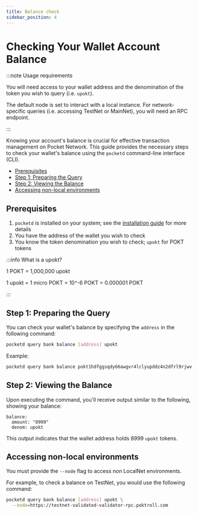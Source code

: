```yaml
---
title: Balance check
sidebar_position: 4
---
```


# Checking Your Wallet Account Balance <!-- omit in toc -->

:::note Usage requirements

You will need access to your wallet address and the denomination of the token you
wish to query (i.e. `upokt`).

The default node is set to interact with a local instance. For network-specific
queries (i.e. accessing TestNet or MainNet), you will need an RPC endpoint.

:::

Knowing your account's balance is crucial for effective transaction management
on Pocket Network. This guide provides the necessary steps to check your wallet's
balance using the `pocketd` command-line interface (CLI).

- [Prerequisites](#prerequisites)
- [Step 1: Preparing the Query](#step-1-preparing-the-query)
- [Step 2: Viewing the Balance](#step-2-viewing-the-balance)
- [Accessing non-local environments](#accessing-non-local-environments)

## Prerequisites

1. `pocketd` is installed on your system; see the [installation guide](./pocketd_cli.md) for more details
2. You have the address of the wallet you wish to check
3. You know the token denomination you wish to check; `upokt` for POKT tokens

:::info What is a upokt?

1 POKT = 1,000,000 upokt

1 upokt = 1 micro POKT = 10^-6 POKT = 0.000001 POKT

:::

## Step 1: Preparing the Query

You can check your wallet's balance by specifying the `address` in the following command:

```sh
pocketd query bank balance [address] upokt
```

Example:

```sh
pocketd query bank balance pokt1hdfggsqdy66awgvr4lclyupddz4n2dfrl9rjwv upokt
```

## Step 2: Viewing the Balance

Upon executing the command, you'll receive output similar to the following, showing your balance:

```plaintext
balance:
  amount: "8999"
  denom: upokt
```

This output indicates that the wallet address holds 8999 `upokt` tokens.

## Accessing non-local environments

You must provide the `--node` flag to access non LocalNet environments.

For example, to check a balance on TestNet, you would use the following command:

```sh
pocketd query bank balance [address] upokt \
  --node=https://testnet-validated-validator-rpc.poktroll.com
```
